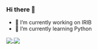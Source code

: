 ### Hi there 👋

- 🔭 I’m currently working on IRIB
- 🌱 I’m currently learning Python

<!-- ![Anurag's GitHub stats](https://github-readme-stats.vercel.app/api?username=miladjalali1364&theme=highcontrast&hide=contribs,prs) -->

<a href="https://github.com/miladjalali1364 ">
<img align="center" src="https://github-readme-stats.vercel.app/api?username=miladjalali1364&show_icons=true&count_private=true&include_all_commits=true&theme=radical" />
</a>

<a href="https://github.com/miladjalali1364">
<img align="center" src="https://github-readme-stats.vercel.app/api/top-langs/?username=miladjalali1364&theme=highcontrast" />
</a>



<!--
**miladjalali1364/miladjalali1364** is a ✨ _special_ ✨ repository because its `README.md` (this file) appears on your GitHub profile.

Here are some ideas to get you started:

- 🔭 I’m currently working on IRIB
- 🌱 I’m currently learning Python
- 👯 I’m looking to collaborate on ...
- 🤔 I’m looking for help with ...
- 💬 Ask me about ...
- 📫 How to reach me: ...
- 😄 Pronouns: ...
- ⚡ Fun fact: ...
-->
